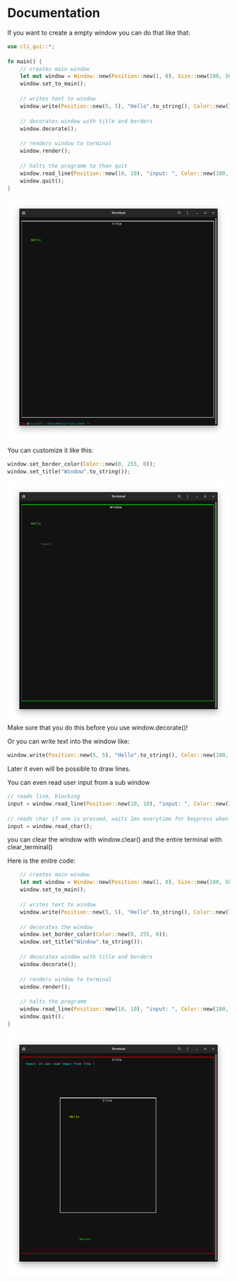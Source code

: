 # Documentation
If you want to create a empty window you can do that like that:

```Rust
use cli_gui::*;

fn main() {
    // creates main window
    let mut window = Window::new(Position::new(1, 0), Size::new(100, 50));
    window.set_to_main();

    // writes text to window
    window.write(Position::new(5, 5), "Hello".to_string(), Color::new(100, 255, 50));

    // decorates window with title and borders
    window.decorate();

    // renders window to terminal
    window.render();
    
    // halts the programm to then quit
    window.read_line(Position::new(10, 10), "input: ", Color::new(100, 100, 100), true);
    window.quit();
}
```
![emptywindow](https://github.com/BrunoWallner/cli_gui/blob/main/pictures/empty_window.png)

You can customize it like this:

```Rust
window.set_border_color(Color::new(0, 255, 0));
window.set_title("Window".to_string());
```
![customizedwindow](https://github.com/BrunoWallner/cli_gui/blob/main/pictures/customized_window.png)
Make sure that you do this before you use window.decorate()!

Or you can write text into the window like:
```Rust
window.write(Position::new(5, 5), "Hello".to_string(), Color::new(100, 255, 50));
```
Later it even will be possible to draw lines.

You can even read user input from a sub window
```Rust
// reads line, blocking
input = window.read_line(Position::new(10, 10), "input: ", Color::new(100, 100, 100), true);

// reads char if one is pressed, waits 1ms everytime for keypress when this functions is called
input = window.read_char();
```

you can clear the window with window.clear() and the entire terminal with clear_terminal()

Here is the enitre code:
```Rust
    // creates main window
    let mut window = Window::new(Position::new(1, 0), Size::new(100, 50));
    window.set_to_main();

    // writes text to window
    window.write(Position::new(5, 5), "Hello".to_string(), Color::new(100, 255, 50));

    // decorates the window
    window.set_border_color(Color::new(0, 255, 0));
    window.set_title("Window".to_string());
    
    // decorates window with title and borders
    window.decorate();

    // renders window to terminal
    window.render();

    // halts the programm
    window.read_line(Position::new(10, 10), "input: ", Color::new(100, 100, 100), true);
    window.quit();
}
```
![finalwindow](https://github.com/BrunoWallner/cli_gui/blob/main/pictures/final_window.png)

